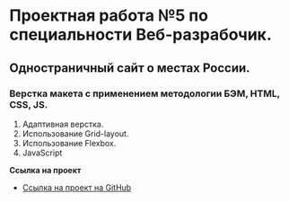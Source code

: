 # Проектная работа №5 по специальности Веб-разрабочик.

## Одностраничный сайт о местах России.

### Верстка макета с применением методологии БЭМ, HTML, CSS, JS.

1. Адаптивная верстка.
2. Использование Grid-layout.
3. Использование Flexbox.
4. JavaScript 

**Ссылка на проект**

* [Ссылка на проект на GitHub](https://mityaii1.github.io/mesto/)

